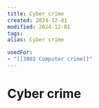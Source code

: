 ```yaml
---
title: Cyber crime
created: 2024-12-01
modified: 2024-12-01
tags: 
alias: Cyber crime

usedFor:
- "[[3802 Computer crime]]"
---
```

# Cyber crime
